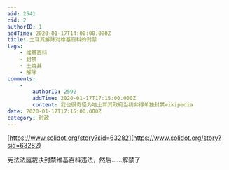 ```yaml
---
aid: 2541
cid: 2
authorID: 1
addTime: 2020-01-17T14:00:00.000Z
title: 土耳其解除对维基百科的封禁
tags:
    - 维基百科
    - 封禁
    - 土耳其
    - 解除
comments:
    -
        authorID: 2592
        addTime: 2020-01-17T17:15:00.000Z
        content: 我也很奇怪为啥土耳其政府当初非得单独封禁wikipedia
date: 2020-01-17T17:15:00.000Z
category: 时政
---
```


[https://www.solidot.org/story?sid=63282](https://www.solidot.org/story?sid=63282)

宪法法庭裁决封禁维基百科违法，然后……解禁了
